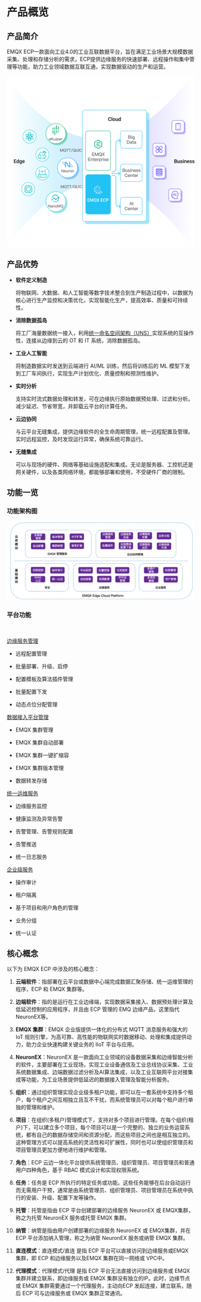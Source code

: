 # 产品概览

## 产品简介
EMQX ECP一款面向工业4.0的工业互联数据平台，旨在满足工业场景大规模数据采集、处理和存储分析的需求，ECP提供边缘服务的快速部署、远程操作和集中管理等功能，助力工业领域数据互联互通，实现数据驱动的生产和运营。

<img src="./_assets/title.png" style="zoom:67%;" align="middle">

## 产品优势

- **软件定义制造**

    将物联网、大数据、和人工智能等数字技术整合到生产制造过程中，以数据为核心进行生产监控和决策优化，实现智能化生产，提高效率、质量和可持续性。

- **消除数据孤岛**

    将工厂海量数据统一接入，利用[统一命名空间架构（UNS）](https://www.emqx.com/zh/blog/unified-namespace-next-generation-data-fabric-for-iiot)实现系统的互操作性，连接从边缘到云的 OT 和 IT 系统，消除数据孤岛。

- **工业人工智能**

    将制造数据实时发送到云端进行 AI/ML 训练，然后将训练后的 ML 模型下发到工厂车间执行，实现生产计划优化、质量控制和预测性维护。

- **实时分析**

    支持实时流式数据处理和转发，可在边缘执行原始数据预处理、过滤和分析。减少延迟、节省带宽，并卸载云平台的计算任务。

- **云边协同**

    与云平台无缝集成，提供边缘软件的全生命周期管理，统一远程配置及管理。实时远程监控，及时发现运行异常，确保系统可靠运行。

- **无缝集成**

    可以与现场的硬件、网络等基础设施适配和集成。无论是服务器、工控机还是网关硬件，以及各类网络环境，都能够部署和使用，不受硬件厂商的限制。


## 功能一览

### 功能架构图


![function_image](./_assets/function_architecture.png) 

### 平台功能

<br>

[边缘服务管理](./edge_service/introduction.md)
- 远程配置管理

- 批量部署、升级、启停

- 配置模板及算法插件管理

- 批量配置下发

- 动态点位分配管理

[数据接入平台管理](./cluster/introduction.md)
- EMQX 集群管理

- EMQX 集群自动部署

- EMQX 集群一键扩缩容

- EMQX 集群版本管理

- 数据转发存储

[统一运维服务](./monitor/introduction.md)
- 边缘服务监控

- 健康监测及异常告警

- 告警管理、告警规则配置

- 告警推送

- 统一日志服务

[企业级服务](./system_admin/introduction.md)
- 操作审计

- 租户隔离

- 基于项目和用户角色的管理

- 业务分组

- 统一认证

<!-- <img src="./_assets/ecp-ability.png" style="zoom:100%;" align="middle"> -->



## 核心概念

以下为 EMQX ECP 中涉及的核心概念：

1. **云端软件**：指部署在云平台或数据中心端完成数据汇聚存储、统一运维管理的程序，ECP 和 EMQX 集群等。

2. **边端软件**：指的是运行在工业边缘端，实现数据采集接入、数据预处理计算及低延迟控制的应用程序，并且由 ECP 管理的 EMQ 边缘产品，这里指代 NeuronEX等。

3. **EMQX 集群**：EMQX 企业版提供一体化的分布式 MQTT 消息服务和强大的 IoT 规则引擎，为高可靠、高性能的物联网实时数据移动、处理和集成提供动力，助力企业快速构建关键业务的 IIoT 平台与应用。

4. **NeuronEX**：NeuronEX 是一款面向工业领域的设备数据采集和边缘智能分析的软件，主要部署在工业现场，实现工业设备通信及工业总线协议采集、工业系统数据集成、边端数据过滤分析及AI算法集成，以及工业互联网平台对接集成等功能，为工业场景提供低延迟的数据接入管理及智能分析服务。

5. **组织**：通过组织管理实现企业级多租户功能，即可以在一套系统中支持多个租户，每个租户之间互相独立且互不干扰，而系统管理员可以对每个租户进行单独的管理和维护。

6. **项目**：在组织(多租户)管理模式下，支持对多个项目进行管理。在每个组织(租户)下，可以建立多个项目，每个项目可以是一个完整的、独立的业务运营系统，都有自己的数据存储空间和资源分配，而这些项目之间也是相互独立的。这种管理方式可以提高系统的灵活性和可扩展性，同时也可以使组织管理员和项目管理员更加方便地进行维护和管理。

7. **角色**：ECP 云边一体化平台提供系统管理员、组织管理员、项目管理员和普通用户四种角色，基于 RBAC 模式设计和实现权限系统。

8. **任务**：任务是 ECP 所执行的特定任务或功能。这些任务能够在后台自动运行而无需用户干预，通常是由系统管理员、组织管理员、项目管理员在系统中执行的安装、升级、配置下发等操作。

9. **托管**：托管是指由 ECP 平台创建部署的边缘服务 NeuronEX 或 EMQX集群，称之为托管 NeuronEX 服务或托管 EMQX 集群。

10. **纳管**：纳管是指由用户创建部署的边缘服务 NeuronEX 或 EMQX集群，并在 ECP 平台添加纳入管理，称之为纳管 NeuronEX 服务或纳管 EMQX 集群。

11. **直连模式**：直连模式/直连 是指 ECP 平台可以直接访问到边缘服务或EMQX 集群，即 ECP 和边缘服务以及EMQX 集群在同一网络或 VPC中。

12. **代理模式**：代理模式/代理 是指 ECP 平台无法直接访问到边缘服务或 EMQX 集群并建立联系，即边缘服务或 EMQX 集群没有独立的IP。此时，边缘节点或 EMQX 集群需要通过一个代理服务，主动向ECP 发起连接，建立联系，随后 ECP 可与边缘服务或 EMQX 集群正常通讯。

